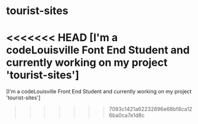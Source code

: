 # tourist-sites

<<<<<<< HEAD
[I'm a codeLouisville Font End Student and currently working on my project 'tourist-sites']
=======
[I'm a codeLouisville Front End Student and currently working on my project 'tourist-sites']
>>>>>>> 7093c1421a62232896e68bf8ca126ba0ca7e1d8c
